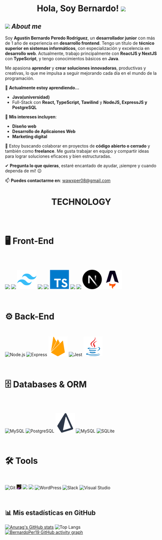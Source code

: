<h1 align="center">Hola, Soy Bernardo! <img src="https://media.giphy.com/media/hvRJCLFzcasrR4ia7z/giphy.gif" width="35"></h1>

## <img src="https://media.giphy.com/media/ObNTw8Uzwy6KQ/giphy.gif" width="30px">&nbsp;***About me***

Soy **Agustín Bernardo Peredo Rodríguez**, un **desarrollador junior** con más de 1 año de experiencia en **desarrollo frontend**. Tengo un título de **técnico superior en sistemas informáticos**, con especialización y excelencia en **desarrollo web**. Actualmente, trabajo principalmente con **ReactJS y NextJS** con **TypeScript**, y tengo conocimientos básicos en **Java**.

Me apasiona **aprender** y **crear soluciones innovadoras**, productivas y creativas, lo que me impulsa a seguir mejorando cada día en el mundo de la programación.

🌱 **Actualmente estoy aprendiendo...**
  - **Java(universidad)**
  - Full-Stack con **React, TypeScript, Tawilind** y **NodeJS, ExpressJS y PostgreSQL**

💼 **Mis intereses incluyen**:
  - **Diseño web**
  - **Desarrollo de Aplicaiones Web**
  - **Marketing digital**

👯 Estoy buscando colaborar en proyectos de **código abierto o cerrado** y también como **freelance**. Me gusta trabajar en equipo y compartir ideas para lograr soluciones eficaces y bien estructuradas.

✔ **Pregunta lo que quieras**, estaré encantado de ayudar, ¡siempre y cuando dependa de mí! 😉

📫 **Puedes contactarme en**: <a href="mailto:wawxper08@gmail.com">wawxper08@gmail.com</a>

<h1 align="center">TECHNOLOGY</h1>
<br>
<br>

<h1 >🖥️ Front-End</h1>
<br>
<br>

<p >
  <img src="https://cdn.jsdelivr.net/gh/devicons/devicon/icons/html5/html5-original-wordmark.svg" style="height: 4rem"/>
  <img src="https://cdn.jsdelivr.net/gh/devicons/devicon/icons/css3/css3-original-wordmark.svg" style="height: 4rem"/>
  <img src="https://raw.githubusercontent.com/devicons/devicon/master/icons/tailwindcss/tailwindcss-original.svg" alt="Tailwind" style="height: 4rem;" />
  <img src="https://cdn.jsdelivr.net/gh/devicons/devicon/icons/bootstrap/bootstrap-plain-wordmark.svg" style="height: 4rem"/>
  <img src="https://cdn.jsdelivr.net/gh/devicons/devicon/icons/javascript/javascript-plain.svg" style="height: 4rem"/>
  <img src="https://raw.githubusercontent.com/devicons/devicon/master/icons/typescript/typescript-original.svg" alt="TypeScript" style="height: 4rem"/>
  <img src="https://cdn.jsdelivr.net/gh/devicons/devicon/icons/redux/redux-original.svg" style="height: 4rem; background-color:white"/>
  <img src="https://cdn.jsdelivr.net/gh/devicons/devicon/icons/react/react-original.svg" style="height: 4rem"/>
  <img src="https://raw.githubusercontent.com/devicons/devicon/master/icons/nextjs/nextjs-original.svg" alt="Next.js" style="height: 4rem;" />
  <img src="https://raw.githubusercontent.com/devicons/devicon/master/icons/astro/astro-original.svg" alt="Astro" style="height: 4rem;" />
</p>
<br>
<h1>⚙️ Back-End</h1>
<br>
<p>
  <img src="https://cdn.jsdelivr.net/gh/devicons/devicon/icons/nodejs/nodejs-original.svg" style="height: 4rem" alt="Node.js"/>
  <img src="https://cdn.jsdelivr.net/gh/devicons/devicon/icons/express/express-original.svg" style="height: 4rem; background-color:white" alt="Express"/>
  <img src="https://raw.githubusercontent.com/devicons/devicon/master/icons/firebase/firebase-plain.svg" alt="Firebase" style="height: 4rem;" />
  <img src="https://cdn.jsdelivr.net/gh/devicons/devicon/icons/jest/jest-plain.svg" style="height: 4rem" alt="Jest"/>
  <img src="https://raw.githubusercontent.com/devicons/devicon/master/icons/java/java-original.svg" alt="Java" style="height: 4rem;" />
</p>
<br>
<h1 >🗄️ Databases & ORM</h1>
<br>
<br>

<p>
  <img src="https://cdn.jsdelivr.net/gh/devicons/devicon/icons/mysql/mysql-original.svg" style="height: 4rem" alt="MySQL"/>
  <img src="https://cdn.jsdelivr.net/gh/devicons/devicon/icons/postgresql/postgresql-original.svg" style="height: 4rem" alt="PostgreSQL"/>
  <img src="https://raw.githubusercontent.com/devicons/devicon/master/icons/prisma/prisma-original.svg" style="height: 4rem" alt="Prisma"/>
  <img src="https://cdn.jsdelivr.net/gh/devicons/devicon/icons/mysql/mysql-original.svg" style="height: 4rem;" alt="MySQL"/>
  <img src="https://cdn.jsdelivr.net/gh/devicons/devicon/icons/sqlite/sqlite-original.svg" style="height: 4rem;" alt="SQLite"/>
</p>
<br>

<h1>🛠️ Tools</h1>
<br>

<p>
  <img src="https://cdn.jsdelivr.net/gh/devicons/devicon/icons/git/git-original.svg" style="height: 4rem" alt="Git"/>
  <img src="https://cdn.jsdelivr.net/gh/devicons/devicon/icons/github/github-original-wordmark.svg" style="filter: invert(2); height: 4rem; background-color: white;" />
  <img src="https://cdn.jsdelivr.net/gh/devicons/devicon/icons/materialui/materialui-plain.svg" style="height: 4rem"/>
  <img src="https://cdn.jsdelivr.net/gh/devicons/devicon/icons/npm/npm-original-wordmark.svg" style="height: 4rem"/>
   <img src="https://cdn.jsdelivr.net/gh/devicons/devicon/icons/wordpress/wordpress-original.svg" style="height: 4rem;" alt="WordPress"/>
  <img src="https://cdn.jsdelivr.net/gh/devicons/devicon/icons/slack/slack-original.svg" style="height: 4rem;" alt="Slack"/>
  <img src="https://cdn.jsdelivr.net/gh/devicons/devicon/icons/visualstudio/visualstudio-plain.svg" style="height: 4rem;" alt="Visual Studio"/>
</p>
<br>

## 📊 Mis estadísticas en GitHub

[![Anurag's GitHub stats](https://github-readme-stats.vercel.app/api?username=BernardoPer19)](https://github.com/BernardoPer19/github-readme-stats)
![Top Langs](https://github-readme-stats.vercel.app/api/top-langs/?username=BernardoPer19&hide_progress=false&layout=compact)
[![BernardoPer19 GitHub activity graph](https://github-readme-activity-graph.vercel.app/graph?username=BernardoPer19&bg_color=0d1117&color=c9d1d9&line=58a6ff&point=f0883e&area=true&hide_border=true&from=2025-03-31&to=2025-04-09)](https://github.com/BernardoPer19/github-readme-activity-graph)


</div>

